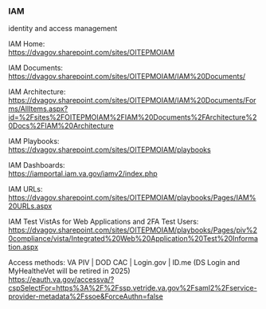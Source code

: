 ### IAM
identity and access management

IAM Home:  
https://dvagov.sharepoint.com/sites/OITEPMOIAM

IAM Documents:  
https://dvagov.sharepoint.com/sites/OITEPMOIAM/IAM%20Documents/

IAM Architecture:  
https://dvagov.sharepoint.com/sites/OITEPMOIAM/IAM%20Documents/Forms/AllItems.aspx?id=%2Fsites%2FOITEPMOIAM%2FIAM%20Documents%2FArchitecture%20Docs%2FIAM%20Architecture


IAM Playbooks:  
https://dvagov.sharepoint.com/sites/OITEPMOIAM/playbooks

IAM Dashboards:  
https://iamportal.iam.va.gov/iamv2/index.php

IAM URLs:  
https://dvagov.sharepoint.com/sites/OITEPMOIAM/playbooks/Pages/IAM%20URLs.aspx

IAM Test VistAs for Web Applications and 2FA Test Users:  
https://dvagov.sharepoint.com/sites/OITEPMOIAM/playbooks/Pages/piv%20compliance/vista/Integrated%20Web%20Application%20Test%20Information.aspx


Access methods: VA PIV | DOD CAC | Login.gov | ID.me  (DS Login and MyHealtheVet will be retired in 2025)  
https://eauth.va.gov/accessva/?cspSelectFor=https%3A%2F%2Fssp.vetride.va.gov%2Fsaml2%2Fservice-provider-metadata%2Fssoe&ForceAuthn=false


